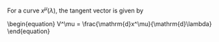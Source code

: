 For a curve $x^\mu(\lambda)$, the tangent vector is given by

\begin{equation}
V^\mu = \frac{\mathrm{d}x^\mu}{\mathrm{d}\lambda}
\end{equation}